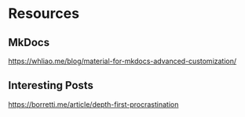 # Resources 

## MkDocs

https://whliao.me/blog/material-for-mkdocs-advanced-customization/


## Interesting Posts 
https://borretti.me/article/depth-first-procrastination